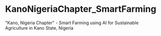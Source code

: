 # KanoNigeriaChapter_SmartFarming
"Kano, Nigeria Chapter" - Smart Farming using AI for Sustainable Agriculture in Kano State, Nigeria
